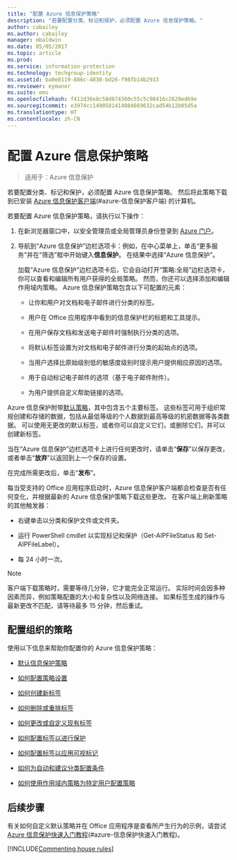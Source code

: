 ```yaml
---
title: "配置 Azure 信息保护策略"
description: "若要配置分类、标记和保护，必须配置 Azure 信息保护策略。"
author: cabailey
ms.author: cabailey
manager: mbaldwin
ms.date: 05/05/2017
ms.topic: article
ms.prod: 
ms.service: information-protection
ms.technology: techgroup-identity
ms.assetid: ba0e8119-886c-4830-bd26-f98fb14b2933
ms.reviewer: eymanor
ms.suite: ems
ms.openlocfilehash: f412d36e8c58d874360c55c5c90416c2629ed69e
ms.sourcegitcommit: e3974cc1490581414084669632cad54b12b05d5a
ms.translationtype: HT
ms.contentlocale: zh-CN
---
```

# <a name="configuring-azure-information-protection-policy"></a>配置 Azure 信息保护策略

>适用于：Azure 信息保护

若要配置分类、标记和保护，必须配置 Azure 信息保护策略。 然后将此策略下载到已安装 [Azure 信息保护客户端](https://www.microsoft.com/en-us/download/details.aspx?id=53018)(#azure-信息保护客户端) 的计算机。

若要配置 Azure 信息保护策略，请执行以下操作：

1. 在新浏览器窗口中，以安全管理员或全局管理员身份登录到 [Azure 门户](https://portal.azure.com)。

2. 导航到“Azure 信息保护”边栏选项卡：例如，在中心菜单上，单击“更多服务”并在“筛选”框中开始键入**信息保护**。 在结果中选择“Azure 信息保护”。 

    加载“Azure 信息保护”边栏选项卡后，它会自动打开“策略:全局”边栏选项卡，你可以查看和编辑所有用户获得的全局策略。 然而，你还可以选择添加和编辑作用域内策略。 Azure 信息保护策略包含以下可配置的元素：

    - 让你和用户对文档和电子邮件进行分类的标签。

    - 用户在 Office 应用程序中看到的信息保护栏的标题和工具提示。

    - 在用户保存文档和发送电子邮件时强制执行分类的选项。

    - 将默认标签设置为对文档和电子邮件进行分类的起始点的选项。

    - 当用户选择比原始级别低的敏感度级别时提示用户提供相应原因的选项。

    - 用于自动标记电子邮件的选项（基于电子邮件附件）。

    - 为用户提供自定义帮助链接的选项。

Azure 信息保护附带[默认策略](configure-policy-default.md)，其中包含五个主要标签。 这些标签可用于组织常规创建和存储的数据，包括从最低等级的个人数据到最高等级的机密数据等各类数据。 可以使用无更改的默认标签，或者你可以自定义它们，或删除它们，并可以创建新标签。

当在“Azure 信息保护”边栏选项卡上进行任何更改时，请单击“**保存**”以保存更改，或者单击“**放弃**”以返回到上一个保存的设置。 

在完成所需更改后，单击“**发布**”。 

每当受支持的 Office 应用程序启动时，Azure 信息保护客户端都会检查是否有任何变化，并根据最新的 Azure 信息保护策略下载这些更改。 在客户端上刷新策略的其他触发器：

- 右键单击以分类和保护文件或文件夹。

- 运行 PowerShell cmdlet 以实现标记和保护（Get-AIPFileStatus 和 Set-AIPFileLabel）。

- 每 24 小时一次。

>[!NOTE]
>客户端下载策略时，需要等待几分钟，它才能完全正常运行。 实际时间会因多种因素而异，例如策略配置的大小和复杂性以及网络连接。 如果标签生成的操作与最新更改不匹配，请等待最多 15 分钟，然后重试。

## <a name="configuring-your-organizations-policy"></a>配置组织的策略

使用以下信息来帮助你配置你的 Azure 信息保护策略：

- [默认信息保护策略](configure-policy-default.md)

- [如何配置策略设置](configure-policy-settings.md)

- [如何创建新标签](configure-policy-new-label.md)

- [如何删除或重排标签](configure-policy-delete-reorder.md)

- [如何更改或自定义现有标签](configure-policy-change-label.md)

- [如何配置标签以进行保护](configure-policy-protection.md)

- [如何配置标签以应用可视标记](configure-policy-markings.md)

- [如何为自动和建议分类配置条件](configure-policy-classification.md)

- [如何使用作用域内策略为特定用户配置策略](configure-policy-scope.md)

## <a name="next-steps"></a>后续步骤

有关如何自定义默认策略并在 Office 应用程序是查看所产生行为的示例，请尝试 [Azure 信息保护快速入门教程](../get-started/infoprotect-quick-start-tutorial.md)(#azure-信息保护快速入门教程)。

[!INCLUDE[Commenting house rules](../includes/houserules.md)]
